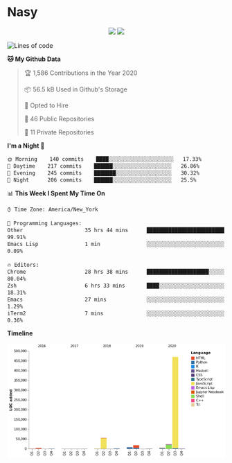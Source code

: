 # Nasy

<p align="center">
<img height="200" src="https://github-readme-stats.vercel.app/api?username=nasyxx&count_private=true&show_icons=true&theme=dracula&include_all_commits=true"/>
<img height="200" src="https://github-readme-stats.vercel.app/api/top-langs/?username=nasyxx&theme=dracula&hide=html,jupyter+notebook&count_private=true&show_icons=true"
</p>

<!--START_SECTION:waka-->
![Lines of code](https://img.shields.io/badge/From%20Hello%20World%20I%27ve%20Written-13.2%20million%20lines%20of%20code-blue)

**🐱 My Github Data** 

> 🏆 1,586 Contributions in the Year 2020
 > 
> 📦 56.5 kB Used in Github's Storage 
 > 
> 💼 Opted to Hire
 > 
> 📜 46 Public Repositories
 > 
> 🔑 11 Private Repositories 

**I'm a Night 🦉** 

```text
🌞 Morning    140 commits    ████░░░░░░░░░░░░░░░░░░░░░   17.33% 
🌆 Daytime    217 commits    ██████░░░░░░░░░░░░░░░░░░░   26.86% 
🌃 Evening    245 commits    ███████░░░░░░░░░░░░░░░░░░   30.32% 
🌙 Night      206 commits    ██████░░░░░░░░░░░░░░░░░░░   25.5%

```


📊 **This Week I Spent My Time On** 

```text
⌚︎ Time Zone: America/New_York

💬 Programming Languages: 
Other                    35 hrs 44 mins      █████████████████████████   99.91% 
Emacs Lisp               1 min               ░░░░░░░░░░░░░░░░░░░░░░░░░   0.09%

🔥 Editors: 
Chrome                   28 hrs 38 mins      ████████████████████░░░░░   80.04% 
Zsh                      6 hrs 33 mins       ████░░░░░░░░░░░░░░░░░░░░░   18.31% 
Emacs                    27 mins             ░░░░░░░░░░░░░░░░░░░░░░░░░   1.29% 
iTerm2                   7 mins              ░░░░░░░░░░░░░░░░░░░░░░░░░   0.36%

```

**Timeline**

![Chart not found](https://github.com/nasyxx/nasyxx/blob/master/charts/bar_graph.png) 


<!--END_SECTION:waka-->

<!-- ![visitors](https://visitor-badge.laobi.icu/badge?page_id=nasyxx.nasyxx) -->
